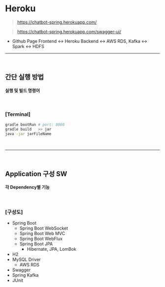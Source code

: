 # Heroku
> https://chatbot-spring.herokuapp.com/

> https://chatbot-spring.herokuapp.com/swagger-ui/
* Github Page Frontend <-> Heroku Backend <-> AWS RDS, Kafka <-> Spark <-> HDFS

<hr>
<br>

## 간단 실행 방법
#### 실행 및 빌드 명령어

<br>

### [Terminal]
```bash
gradle bootRun # port: 8080
gradle build   >> jar
java -jar jarFileName 
```

<br>
<hr>
<br>

## Application 구성 SW
#### 각 Dependency별 기능

<br>

### [구성도]
* Spring Boot
  * Spring Boot WebSocket
  * Spring Boot Web MVC
  * Spring Boot WebFlux
  * Spring Boot JPA
    * Hibernate, JPA, LomBok
* H2
* MySQL Driver
  * AWS RDS
* Swagger
* Spring Kafka
* JUnit

<br>


